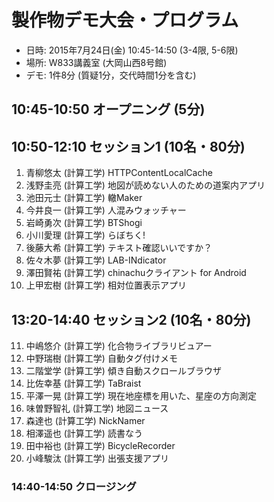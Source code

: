 製作物デモ大会・プログラム
========

* 日時: 2015年7月24日(金) 10:45-14:50 (3-4限, 5-6限)
* 場所: W833講義室 (大岡山西8号館)
* デモ: 1件8分 (質疑1分，交代時間1分を含む)

## 10:45-10:50 オープニング (5分)

## 10:50-12:10 セッション1 (10名・80分)

1. 青柳悠太 (計算工学) HTTPContentLocalCache
2. 浅野圭亮 (計算工学) 地図が読めない人のための道案内アプリ
3. 池田元士 (計算工学) 轍Maker
4. 今井良一 (計算工学) 人混みウォッチャー
5. 岩崎勇次 (計算工学) BTShogi
6. 小川愛理 (計算工学) らぼちく!
7. 後藤大希 (計算工学) テキスト確認いいですか？
8. 佐々木夢 (計算工学) LAB-INdicator
9. 澤田賢祐 (計算工学) chinachuクライアント for Android
10. 上甲宏樹 (計算工学) 相対位置表示アプリ

## 13:20-14:40 セッション2 (10名・80分)

11. 中嶋悠介 (計算工学) 化合物ライブラリビュアー
12. 中野瑞樹 (計算工学) 自動タグ付けメモ
13. 二階堂学 (計算工学) 傾き自動スクロールブラウザ
14. 比佐幸基 (計算工学) TaBraist
15. 平澤一晃 (計算工学) 現在地座標を用いた、星座の方向測定
16. 味曽野智礼 (計算工学) 地図ニュース
17. 森達也 (計算工学) NickNamer
18. 相澤遥也 (計算工学) 読書なう
19. 田中裕也  (計算工学) BicycleRecorder
20. 小峰駿汰 (計算工学) 出張支援アプリ

### 14:40-14:50 クロージング

